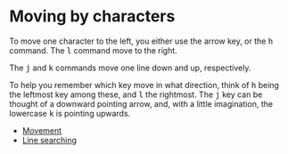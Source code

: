 # Moving by characters

To move one character to the left, you either use the arrow key, or the
<kbd>h</kbd> command. The <kbd>l</kbd> command move to the right.

The <kbd>j</kbd> and <kbd>k</kbd> commands move one line down and up,
respectively.

To help you remember which key move in what direction, think of <kbd>h</kbd>
being the leftmost key among these, and <kbd>l</kbd> the rightmost.
The <kbd>j</kbd> key can be thought of a downward pointing arrow, and, with a
little imagination, the lowercase <kbd>k</kbd> is pointing upwards.

  * [Movement](movement.html)
  * [Line searching](line_search.html)
